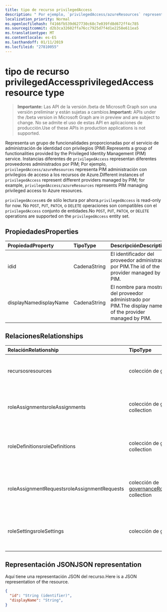 ```yaml
---
title: tipo de recurso privilegedAccess
description: " Por ejemplo, `privilegedAccess/azureResources` representa PIM administración con privilegios de acceso a los recursos de Azure."
localization_priority: Normal
ms.openlocfilehash: f4166fb539d627730c68c7e039fd8d672ff4c785
ms.sourcegitcommit: d2b3ca32602ffa76cc7925d7f4d1e2258e611ea5
ms.translationtype: MT
ms.contentlocale: es-ES
ms.lasthandoff: 01/11/2019
ms.locfileid: "27810055"
---
```

# <a name="privilegedaccess-resource-type"></a><span data-ttu-id="27c8b-103">tipo de recurso privilegedAccess</span><span class="sxs-lookup"><span data-stu-id="27c8b-103">privilegedAccess resource type</span></span>

> <span data-ttu-id="27c8b-104">**Importante:** Las API de la versión /beta de Microsoft Graph son una versión preliminar y están sujetas a cambios.</span><span class="sxs-lookup"><span data-stu-id="27c8b-104">**Important:** APIs under the /beta version in Microsoft Graph are in preview and are subject to change.</span></span> <span data-ttu-id="27c8b-105">No se admite el uso de estas API en aplicaciones de producción.</span><span class="sxs-lookup"><span data-stu-id="27c8b-105">Use of these APIs in production applications is not supported.</span></span>

<span data-ttu-id="27c8b-106">Representa un grupo de funcionalidades proporcionadas por el servicio de administración de identidad con privilegios (PIM).</span><span class="sxs-lookup"><span data-stu-id="27c8b-106">Represents a group of functionalities provided by the Privileged Identity Management (PIM) service.</span></span> <span data-ttu-id="27c8b-107">Instancias diferentes de `privilegedAccess` representan diferentes proveedores administrados por PIM; Por ejemplo, `privilegedAccess/azureResources` representa PIM administración con privilegios de acceso a los recursos de Azure.</span><span class="sxs-lookup"><span data-stu-id="27c8b-107">Different instances of `privilegedAccess` represent different providers managed by PIM; for example, `privilegedAccess/azureResources` represents PIM managing privileged access to Azure resources.</span></span>


<span data-ttu-id="27c8b-108">`privilegedAccess`es de sólo lectura por ahora.</span><span class="sxs-lookup"><span data-stu-id="27c8b-108">`privilegedAccess` is read-only for now.</span></span> <span data-ttu-id="27c8b-109">No `POST`, `PUT`, `PATCH`, o `DELETE` operaciones son compatibles con el `privilegedAccess` conjunto de entidades.</span><span class="sxs-lookup"><span data-stu-id="27c8b-109">No `POST`, `PUT`, `PATCH`, or `DELETE` operations are supported on the `privilegedAccess` entity set.</span></span>

## <a name="properties"></a><span data-ttu-id="27c8b-110">Propiedades</span><span class="sxs-lookup"><span data-stu-id="27c8b-110">Properties</span></span>
| <span data-ttu-id="27c8b-111">Propiedad</span><span class="sxs-lookup"><span data-stu-id="27c8b-111">Property</span></span>  | <span data-ttu-id="27c8b-112">Tipo</span><span class="sxs-lookup"><span data-stu-id="27c8b-112">Type</span></span>      |<span data-ttu-id="27c8b-113">Descripción</span><span class="sxs-lookup"><span data-stu-id="27c8b-113">Description</span></span>|
|:----------|:----------|:----------|
|<span data-ttu-id="27c8b-114">id</span><span class="sxs-lookup"><span data-stu-id="27c8b-114">id</span></span>         |<span data-ttu-id="27c8b-115">Cadena</span><span class="sxs-lookup"><span data-stu-id="27c8b-115">String</span></span>     |<span data-ttu-id="27c8b-116">El identificador del proveedor administrado por PIM.</span><span class="sxs-lookup"><span data-stu-id="27c8b-116">The id of the provider managed by PIM.</span></span>|
|<span data-ttu-id="27c8b-117">displayName</span><span class="sxs-lookup"><span data-stu-id="27c8b-117">displayName</span></span>|<span data-ttu-id="27c8b-118">Cadena</span><span class="sxs-lookup"><span data-stu-id="27c8b-118">String</span></span>     |<span data-ttu-id="27c8b-119">El nombre para mostrar del proveedor administrado por PIM.</span><span class="sxs-lookup"><span data-stu-id="27c8b-119">The display name of the provider managed by PIM.</span></span>|


## <a name="relationships"></a><span data-ttu-id="27c8b-120">Relaciones</span><span class="sxs-lookup"><span data-stu-id="27c8b-120">Relationships</span></span>
| <span data-ttu-id="27c8b-121">Relación</span><span class="sxs-lookup"><span data-stu-id="27c8b-121">Relationship</span></span>   | <span data-ttu-id="27c8b-122">Tipo</span><span class="sxs-lookup"><span data-stu-id="27c8b-122">Type</span></span>                                         |<span data-ttu-id="27c8b-123">Description</span><span class="sxs-lookup"><span data-stu-id="27c8b-123">Description</span></span>|
|:---------------|:---------------------------------------------|:----------|
|<span data-ttu-id="27c8b-124">recursos</span><span class="sxs-lookup"><span data-stu-id="27c8b-124">resources</span></span>       |<span data-ttu-id="27c8b-125">colección de [governanceResource](../resources/governanceresource.md)</span><span class="sxs-lookup"><span data-stu-id="27c8b-125">[governanceResource](../resources/governanceresource.md) collection</span></span>            |<span data-ttu-id="27c8b-126">Una colección de recursos para el proveedor.</span><span class="sxs-lookup"><span data-stu-id="27c8b-126">A collection of resources for the provider.</span></span>|
|<span data-ttu-id="27c8b-127">roleAssignments</span><span class="sxs-lookup"><span data-stu-id="27c8b-127">roleAssignments</span></span> |<span data-ttu-id="27c8b-128">colección de [governanceRoleAssignment](../resources/governanceroleassignment.md)</span><span class="sxs-lookup"><span data-stu-id="27c8b-128">[governanceRoleAssignment](../resources/governanceroleassignment.md) collection</span></span>|<span data-ttu-id="27c8b-129">Una colección de asignaciones de roles para el proveedor.</span><span class="sxs-lookup"><span data-stu-id="27c8b-129">A collection of role assignments for the provider.</span></span>|
|<span data-ttu-id="27c8b-130">roleDefinitions</span><span class="sxs-lookup"><span data-stu-id="27c8b-130">roleDefinitions</span></span> |<span data-ttu-id="27c8b-131">colección de [governanceRoleDefinition](../resources/governanceroledefinition.md)</span><span class="sxs-lookup"><span data-stu-id="27c8b-131">[governanceRoleDefinition](../resources/governanceroledefinition.md) collection</span></span>|<span data-ttu-id="27c8b-132">Una colección de definiciones de rol para el proveedor.</span><span class="sxs-lookup"><span data-stu-id="27c8b-132">A collection of role defintions for the provider.</span></span>|
|<span data-ttu-id="27c8b-133">roleAssignmentRequests</span><span class="sxs-lookup"><span data-stu-id="27c8b-133">roleAssignmentRequests</span></span> |<span data-ttu-id="27c8b-134">colección de [governanceRoleAssignmentRequest](../resources/governanceroleassignmentrequest.md)</span><span class="sxs-lookup"><span data-stu-id="27c8b-134">[governanceRoleAssignmentRequest](../resources/governanceroleassignmentrequest.md) collection</span></span>|<span data-ttu-id="27c8b-135">Una colección de solicitudes de asignación de rol para el proveedor.</span><span class="sxs-lookup"><span data-stu-id="27c8b-135">A collection of role assignment requests for the provider.</span></span>|
|<span data-ttu-id="27c8b-136">roleSettings</span><span class="sxs-lookup"><span data-stu-id="27c8b-136">roleSettings</span></span> |<span data-ttu-id="27c8b-137">colección de [governanceRoleSetting](../resources/governancerolesetting.md)</span><span class="sxs-lookup"><span data-stu-id="27c8b-137">[governanceRoleSetting](../resources/governancerolesetting.md) collection</span></span>|<span data-ttu-id="27c8b-138">Una colección de configuración de las funciones para el proveedor.</span><span class="sxs-lookup"><span data-stu-id="27c8b-138">A collection of role settings for the provider.</span></span>|


## <a name="json-representation"></a><span data-ttu-id="27c8b-139">Representación JSON</span><span class="sxs-lookup"><span data-stu-id="27c8b-139">JSON representation</span></span>

<span data-ttu-id="27c8b-140">Aquí tiene una representación JSON del recurso.</span><span class="sxs-lookup"><span data-stu-id="27c8b-140">Here is a JSON representation of the resource.</span></span>

<!-- {
  "blockType": "resource",
  "optionalProperties": [

  ],
  "@odata.type": "microsoft.graph.privilegedAccess"
}-->

```json
{
  "id": "String (identifier)",
  "displayName": "String",
}
```


<!-- uuid: 8fcb5dbc-d5aa-4681-8e31-b001d5168d79
2015-10-25 14:57:30 UTC -->
<!-- {
  "type": "#page.annotation",
  "description": "privilegedAccess",
  "keywords": "",
  "section": "documentation",
  "tocPath": ""
}-->
